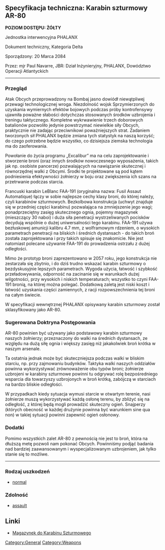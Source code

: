 ## Specyfikacja techniczna: Karabin szturmowy AR-80

**POZIOM DOSTĘPU: ŻÓŁTY**

Jednostka interwencyjna PHALANX

Dokument techniczny, Kategoria Delta

Sporządzony: 20 Marca 2084

Przez: mjr Paul Navarre, JBR: Dział Inżynieryjny, PHALANX, Dowództwo
Operacji Atlantyckich

------------------------------------------------------------------------

### Przegląd

Atak Obcych przeprowadzony na Bombaj jasno dowiódł niewątpliwej przewagi
technologicznej wroga. Niezdolność wojsk Sprzymierzonych do uzyskania
wymiernych efektów bojowych podczas próby kontrofensywy ujawniła poważne
słabości dotychczas stosowanych środków uzbrojenia i treningu
taktycznego. Kompletne wykrwawienie trzech doborowych batalionów
pozwoliło jedynie powstrzymać niewielkie siły Obcych, praktycznie nie
zadając przeciwnikowi poważniejszych strat. Zadaniem tworzonych sił
PHALANX będzie zmiana tych statystyk na naszą korzyść; do czego
potrzebne będzie wszystko, co dzisiejsza ziemska technologia ma do
zaoferowania.

Powołanie do życia programu „Excalibur” ma na celu zaprojektowanie i
stworzenie broni (oraz innych środków nowoczesnego wyposażenia, takich
jak np. osobiste pancerze) pozwalających na nawiązanie skutecznej i
równorzędnej walki z Obcymi. Środki te projektowane są pod kątem
podniesienia efektywności żołnierzy w boju oraz zwiększenia ich szans na
przetrwanie podczas starcia.

Francuski karabin LeBlanc FAA-191 (oryginalna nazwa: Fusil Assaut
Automatique) łączy w sobie najlepsze cechy klasy broni, do której
należy, czyli karabinów szturmowych. Bezkolbowa konstrukcja (uchwyt
znajduje się w przedniej części karabinu) pozwalająca na zmniejszenie
jego wagi; ponadprzeciętny zasięg skutecznego ognia, pojemny magazynek
(mieszczący 30 naboi) i duża siła penetracji wystrzeliwanych pocisków
decydują wspólnie o dużej uniwersalności tego karabinu. FAA-191 używa
bezłuskowej amunicji kalibru 4.7 mm, z wolframowym rdzeniem, o wysokich
parametrach penetracji na bliskich i średnich dystansach - do takich
broń została zaprojektowana i przy takich spisuje się znakomicie. Nie
jest natomiast polecane używanie FAA-191 do prowadzenia ostrzału z dużej
odległości.

Mimo że prototyp broni zaprezentowano w 2057 roku, jego konstrukcja nie
zestarzała się zbytnio, i do dziś trudno wskazać karabin szturmowy o
bezdyskusyjnie lepszych parametrach. Wygoda użycia, łatwość i szybkość
przeładowywania, odporność na zacinanie się w warunkach dużej
wilgotności, przy wysokich i niskich temperaturach; wszystko to czyni
FAA-191 bronią, na której można polegać. Dodatkową zaletą jest niski
koszt i łatwość uzyskania części zamiennych, z racji rozpowszechnienia
tej broni na całym świecie.

W specyfikacji wewnętrznej PHALANX opisywany karabin szturmowy został
sklasyfikowany jako AR-80.

### Sugerowana Doktryna Postępowania

AR-80 powinien być używany jako podstawowy karabin szturmowy naszych
żołnierzy; przeznaczony do walki na średnich dystansach, ze względu na
dużą siłę ognia i większy zasięg niż jakakolwiek broń krótka w naszym
arsenale.

Ta ostatnia jednak może być skuteczniejsza podczas walki w bliskim
starciu, np. przy zajmowaniu budynków. Taktyka walki naszych oddziałów
powinna wykorzystywać zrównoważenie obu typów broni; żołnierze uzbrojeni
w karabiny szturmowe powinni tu odgrywać rolę bezpośredniego wsparcia
dla towarzyszy uzbrojonych w broń krótką, zabójczą w starciach na bardzo
bliskie odległości.

W przypadkach kiedy sytuacja wymusi starcie w otwartym terenie, nasi
żołnierze muszą wykorzystywać każdą osłonę terenu, by zbliżyć się na
odległość, z której będą mogli prowadzić skuteczny ogień. Snajperzy
(których obecność w każdej drużynie powinna być warunkiem sine qua non)
w takiej sytuacji powinni zapewnić ogień osłonowy.

### Dodatki

Pomimo wszystkich zalet AR-80 z pewnością nie jest to broń, która na
dłuższą metę pozwoli nam pokonać Obcych. Powinniśmy podjąć badania nad
bardziej zaawansowanym i wyspecjalizowanym uzbrojeniem, jak tylko stanie
się to możliwe.

------------------------------------------------------------------------

### Rodzaj uszkodzeń

- [normal](Damage/normal "wikilink")

### Zdolność

- [assault](Skills/assault "wikilink")

## Linki

- [Magazynek do Karabinu
  Szturmowego](Ekwipunek/Amunicja/Magazynek_do_karabinu_szturmowego "wikilink")

[Category:General](Category:General "wikilink")
[Category:Weapons](Category:Weapons "wikilink")
